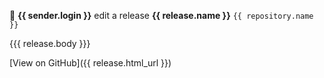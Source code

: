 🚀 **{{ sender.login }}** edit a release **{{ release.name }}** `{{ repository.name }}` 

{{{ release.body }}}

[View on GitHub]({{ release.html_url }})